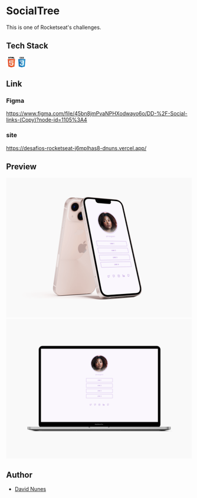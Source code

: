 # SocialTree

This is one of Rocketseat's challenges.

## Tech Stack

<img alt="HTML5" width="28px" src="https://raw.githubusercontent.com/github/explore/80688e429a7d4ef2fca1e82350fe8e3517d3494d/topics/html/html.png" /><img alt="CSS3" width="28px" src="https://raw.githubusercontent.com/github/explore/80688e429a7d4ef2fca1e82350fe8e3517d3494d/topics/css/css.png" />

## Link

### Figma

https://www.figma.com/file/45bn8jmPvaNPHXodwayo6o/DD-%2F-Social-links-(Copy)?node-id=1105%3A4

### site
https://desafios-rocketseat-j6mplhas8-dnuns.vercel.app/

## Preview

![screenshot](readme_img/iPhone_13.png)
![screenshot](readme_img/MacBook_Pro_16_inch.png)

## Author

- [David Nunes](https://www.github.com/Dnuns)

